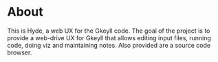# About

This is Hyde, a web UX for the Gkeyll code. The goal of the project is
to provide a web-drive UX for Gkeyll that allows editing input files,
running code, doing viz and maintaining notes. Also provided are a
source code browser.